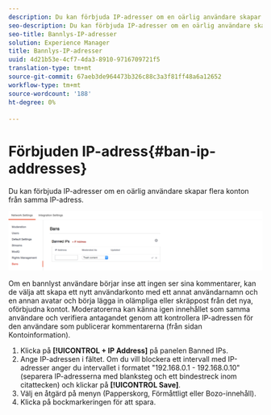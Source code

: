 ```yaml
---
description: Du kan förbjuda IP-adresser om en oärlig användare skapar flera konton från samma IP-adress.
seo-description: Du kan förbjuda IP-adresser om en oärlig användare skapar flera konton från samma IP-adress.
seo-title: Bannlys-IP-adresser
solution: Experience Manager
title: Bannlys-IP-adresser
uuid: 4d21b53e-4cf7-4da3-8910-9716709721f5
translation-type: tm+mt
source-git-commit: 67aeb3de964473b326c88c3a3f81ff48a6a12652
workflow-type: tm+mt
source-wordcount: '188'
ht-degree: 0%

---
```



# Förbjuden IP-adress{#ban-ip-addresses}

Du kan förbjuda IP-adresser om en oärlig användare skapar flera konton från samma IP-adress.

![](assets/Bans-1024x239.png)

Om en bannlyst användare börjar inse att ingen ser sina kommentarer, kan de välja att skapa ett nytt användarkonto med ett annat användarnamn och en annan avatar och börja lägga in olämpliga eller skräppost från det nya, oförbjudna kontot. Moderatorerna kan känna igen innehållet som samma användare och verifiera antagandet genom att kontrollera IP-adressen för den användare som publicerar kommentarerna (från sidan Kontoinformation).

1. Klicka på **[!UICONTROL + IP Address]** på panelen Banned IPs.
1. Ange IP-adressen i fältet. Om du vill blockera ett intervall med IP-adresser anger du intervallet i formatet &quot;192.168.0.1 - 192.168.0.10&quot; (separera IP-adresserna med blanksteg och ett bindestreck inom citattecken) och klickar på **[!UICONTROL Save]**.
1. Välj en åtgärd på menyn (Papperskorg, Förmåttligt eller Bozo-innehåll).
1. Klicka på bockmarkeringen för att spara.
